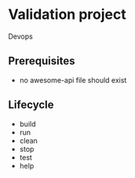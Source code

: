 # Validation project

Devops

## Prerequisites

- no awesome-api file should exist

## Lifecycle

- build
- run
- clean
- stop
- test
- help
